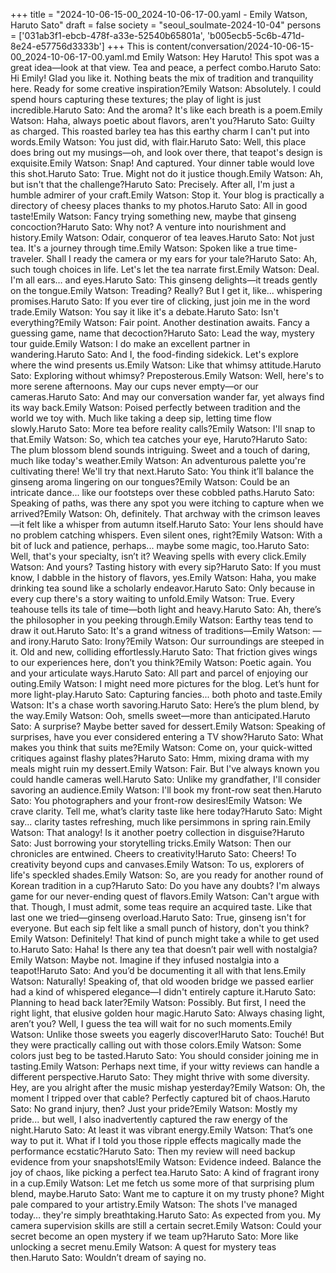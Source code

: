 +++
title = "2024-10-06-15-00_2024-10-06-17-00.yaml - Emily Watson, Haruto Sato"
draft = false
society = "seoul_soulmate-2024-10-04"
persons = ['031ab3f1-ebcb-478f-a33e-52540b65801a', 'b005ecb5-5c6b-471d-8e24-e57756d3333b']
+++
This is content/conversation/2024-10-06-15-00_2024-10-06-17-00.yaml.md
Emily Watson: Hey Haruto! This spot was a great idea—look at that view. Tea and peace, a perfect combo.Haruto Sato: Hi Emily! Glad you like it. Nothing beats the mix of tradition and tranquility here. Ready for some creative inspiration?Emily Watson: Absolutely. I could spend hours capturing these textures; the play of light is just incredible.Haruto Sato: And the aroma? It's like each breath is a poem.Emily Watson: Haha, always poetic about flavors, aren't you?Haruto Sato: Guilty as charged. This roasted barley tea has this earthy charm I can't put into words.Emily Watson: You just did, with flair.Haruto Sato: Well, this place does bring out my musings—oh, and look over there, that teapot's design is exquisite.Emily Watson: Snap! And captured. Your dinner table would love this shot.Haruto Sato: True. Might not do it justice though.Emily Watson: Ah, but isn't that the challenge?Haruto Sato: Precisely. After all, I'm just a humble admirer of your craft.Emily Watson: Stop it. Your blog is practically a directory of cheesy places thanks to my photos.Haruto Sato: All in good taste!Emily Watson: Fancy trying something new, maybe that ginseng concoction?Haruto Sato: Why not? A venture into nourishment and history.Emily Watson: Odair, conqueror of tea leaves.Haruto Sato: Not just tea. It's a journey through time.Emily Watson: Spoken like a true time-traveler. Shall I ready the camera or my ears for your tale?Haruto Sato: Ah, such tough choices in life. Let's let the tea narrate first.Emily Watson: Deal. I'm all ears… and eyes.Haruto Sato: This ginseng delights—it treads gently on the tongue.Emily Watson: Treading? Really? But I get it, like... whispering promises.Haruto Sato: If you ever tire of clicking, just join me in the word trade.Emily Watson: You say it like it's a debate.Haruto Sato: Isn't everything?Emily Watson: Fair point. Another destination awaits. Fancy a guessing game, name that decoction?Haruto Sato: Lead the way, mystery tour guide.Emily Watson: I do make an excellent partner in wandering.Haruto Sato: And I, the food-finding sidekick. Let's explore where the wind presents us.Emily Watson: Like that whimsy attitude.Haruto Sato: Exploring without whimsy? Preposterous.Emily Watson: Well, here's to more serene afternoons. May our cups never empty—or our cameras.Haruto Sato: And may our conversation wander far, yet always find its way back.Emily Watson: Poised perfectly between tradition and the world we toy with. Much like taking a deep sip, letting time flow slowly.Haruto Sato: More tea before reality calls?Emily Watson: I'll snap to that.Emily Watson: So, which tea catches your eye, Haruto?Haruto Sato: The plum blossom blend sounds intriguing. Sweet and a touch of daring, much like today's weather.Emily Watson: An adventurous palette you're cultivating there! We'll try that next.Haruto Sato: You think it’ll balance the ginseng aroma lingering on our tongues?Emily Watson: Could be an intricate dance... like our footsteps over these cobbled paths.Haruto Sato: Speaking of paths, was there any spot you were itching to capture when we arrived?Emily Watson: Oh, definitely. That archway with the crimson leaves—it felt like a whisper from autumn itself.Haruto Sato: Your lens should have no problem catching whispers. Even silent ones, right?Emily Watson: With a bit of luck and patience, perhaps... maybe some magic, too.Haruto Sato: Well, that's your specialty, isn’t it? Weaving spells with every click.Emily Watson: And yours? Tasting history with every sip?Haruto Sato: If you must know, I dabble in the history of flavors, yes.Emily Watson: Haha, you make drinking tea sound like a scholarly endeavor.Haruto Sato: Only because in every cup there's a story waiting to unfold.Emily Watson: True. Every teahouse tells its tale of time—both light and heavy.Haruto Sato: Ah, there’s the philosopher in you peeking through.Emily Watson: Earthy teas tend to draw it out.Haruto Sato: It's a grand witness of traditions—Emily Watson: —and irony.Haruto Sato: Irony?Emily Watson: Our surroundings are steeped in it. Old and new, colliding effortlessly.Haruto Sato: That friction gives wings to our experiences here, don’t you think?Emily Watson: Poetic again. You and your articulate ways.Haruto Sato: All part and parcel of enjoying our outing.Emily Watson: I might need more pictures for the blog. Let’s hunt for more light-play.Haruto Sato: Capturing fancies... both photo and taste.Emily Watson: It's a chase worth savoring.Haruto Sato: Here’s the plum blend, by the way.Emily Watson: Ooh, smells sweet—more than anticipated.Haruto Sato: A surprise? Maybe better saved for dessert.Emily Watson: Speaking of surprises, have you ever considered entering a TV show?Haruto Sato: What makes you think that suits me?Emily Watson: Come on, your quick-witted critiques against flashy plates?Haruto Sato: Hmm, mixing drama with my meals might ruin my dessert.Emily Watson: Fair. But I've always known you could handle cameras well.Haruto Sato: Unlike my grandfather, I'll consider savoring an audience.Emily Watson: I'll book my front-row seat then.Haruto Sato: You photographers and your front-row desires!Emily Watson: We crave clarity. Tell me, what’s clarity taste like here today?Haruto Sato: Might say... clarity tastes refreshing, much like persimmons in spring rain.Emily Watson: That analogy! Is it another poetry collection in disguise?Haruto Sato: Just borrowing your storytelling tricks.Emily Watson: Then our chronicles are entwined. Cheers to creativity!Haruto Sato: Cheers! To creativity beyond cups and canvases.Emily Watson: To us, explorers of life's speckled shades.Emily Watson: So, are you ready for another round of Korean tradition in a cup?Haruto Sato: Do you have any doubts? I'm always game for our never-ending quest of flavors.Emily Watson: Can't argue with that. Though, I must admit, some teas require an acquired taste. Like that last one we tried—ginseng overload.Haruto Sato: True, ginseng isn't for everyone. But each sip felt like a small punch of history, don't you think?Emily Watson: Definitely! That kind of punch might take a while to get used to.Haruto Sato: Haha! Is there any tea that doesn’t pair well with nostalgia?Emily Watson: Maybe not. Imagine if they infused nostalgia into a teapot!Haruto Sato: And you’d be documenting it all with that lens.Emily Watson: Naturally! Speaking of, that old wooden bridge we passed earlier had a kind of whispered elegance—I didn't entirely capture it.Haruto Sato: Planning to head back later?Emily Watson: Possibly. But first, I need the right light, that elusive golden hour magic.Haruto Sato: Always chasing light, aren’t you? Well, I guess the tea will wait for no such moments.Emily Watson: Unlike those sweets you eagerly discover!Haruto Sato: Touché! But they were practically calling out with those colors.Emily Watson: Some colors just beg to be tasted.Haruto Sato: You should consider joining me in tasting.Emily Watson: Perhaps next time, if your witty reviews can handle a different perspective.Haruto Sato: They might thrive with some diversity. Hey, are you alright after the music mishap yesterday?Emily Watson: Oh, the moment I tripped over that cable? Perfectly captured bit of chaos.Haruto Sato: No grand injury, then? Just your pride?Emily Watson: Mostly my pride... but well, I also inadvertently captured the raw energy of the night.Haruto Sato: At least it was vibrant energy.Emily Watson: That’s one way to put it. What if I told you those ripple effects magically made the performance ecstatic?Haruto Sato: Then my review will need backup evidence from your snapshots!Emily Watson: Evidence indeed. Balance the joy of chaos, like picking a perfect tea.Haruto Sato: A kind of fragrant irony in a cup.Emily Watson: Let me fetch us some more of that surprising plum blend, maybe.Haruto Sato: Want me to capture it on my trusty phone? Might pale compared to your artistry.Emily Watson: The shots I've managed today… they're simply breathtaking.Haruto Sato: As expected from you. My camera supervision skills are still a certain secret.Emily Watson: Could your secret become an open mystery if we team up?Haruto Sato: More like unlocking a secret menu.Emily Watson: A quest for mystery teas then.Haruto Sato: Wouldn’t dream of saying no.
